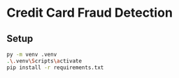 # Credit Card Fraud Detection

## Setup
```bash
py -m venv .venv
.\.venv\Scripts\activate
pip install -r requirements.txt
